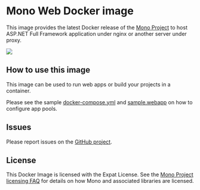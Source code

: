 # Mono Web Docker image

This image provides the latest Docker release of the [Mono Project](http://www.mono-project.com/) to host ASP.NET Full Framework application under nginx or another server under proxy.   
  
[![](https://images.microbadger.com/badges/image/junalmeida/mono-web.svg)](https://microbadger.com/images/junalmeida/mono-web "Get your own image badge on microbadger.com")  



## How to use this image

This image can be used to run web apps or build your projects in a container.

Please see the sample [docker-compose.yml](https://github.com/junalmeida/docker-mono-web/blob/master/sample/docker-compose.yml) and [sample.webapp](https://github.com/junalmeida/docker-mono-web/blob/master/sample/pools/sample.webapp) on how to configure app pools.

## Issues

Please report issues on the [GitHub project](https://github.com/junalmeida/docker-mono-web/issues).

## License

This Docker Image is licensed with the Expat License. See the [Mono Project licensing FAQ](http://www.mono-project.com/docs/faq/licensing/) for details on how Mono and associated libraries are licensed.
